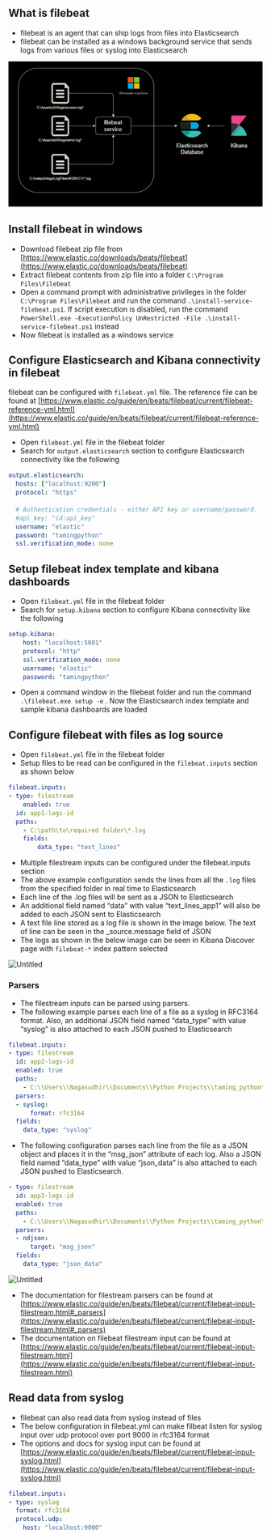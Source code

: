 ## What is filebeat

-   filebeat is an agent that can ship logs from files into Elasticsearch
-   filebeat can be installed as a windows background service that sends logs from various files or syslog into Elasticsearch

![filebeat_architecture.png](https://github.com/nagasudhirpulla/taming_python/blob/d5a7e0ab99cec19ba39f07c5b97a9dc603a66f91/blog/skills/assets/img/filebeat_architecture.png?raw=true)

## Install filebeat in windows

-   Download filebeat zip file from [https://www.elastic.co/downloads/beats/filebeat](https://www.elastic.co/downloads/beats/filebeat)
-   Extract filebeat contents from zip file into a folder `C:\Program Files\Filebeat`
-   Open a command prompt with administrative privileges in the folder `C:\Program Files\Filebeat` and run the command `.\install-service-filebeat.ps1`. If script execution is disabled, run the command `PowerShell.exe -ExecutionPolicy UnRestricted -File .\install-service-filebeat.ps1` instead
-   Now filebeat is installed as a windows service

## Configure Elasticsearch and Kibana connectivity in filebeat

filebeat can be configured with `filebeat.yml` file. The reference file can be found at [https://www.elastic.co/guide/en/beats/filebeat/current/filebeat-reference-yml.html](https://www.elastic.co/guide/en/beats/filebeat/current/filebeat-reference-yml.html)

-   Open `filebeat.yml` file in the filebeat folder
-   Search for `output.elasticsearch` section to configure Elasticsearch connectivity like the following

```yaml
output.elasticsearch:
  hosts: ["localhost:9200"]
  protocol: "https"

  # Authentication credentials - either API key or username/password.
  #api_key: "id:api_key"
  username: "elastic"
  password: "tamingpython"
  ssl.verification_mode: none

```

## Setup filebeat index template and kibana dashboards

-   Open `filebeat.yml` file in the filebeat folder
-   Search for `setup.kibana` section to configure Kibana connectivity like the following

```yaml
setup.kibana:
    host: "localhost:5601"
    protocol: "http"
    ssl.verification_mode: none
    username: "elastic"  
    password: "tamingpython"

```

-   Open a command window in the filebeat folder and run the command `.\filebeat.exe setup -e` . Now the Elasticsearch index template and sample kibana dashboards are loaded

## Configure filebeat with files as log source

-   Open `filebeat.yml` file in the filebeat folder
-   Setup files to be read can be configured in the `filebeat.inputs` section as shown below

```yaml
filebeat.inputs:
- type: filestream
	enabled: true
  id: app1-logs-id
  paths:
    - C:\path\to\required folder\*.log
	fields:
	    data_type: "text_lines"

```

-   Multiple filestream inputs can be configured under the filebeat.inputs section
-   The above example configuration sends the lines from all the `.log` files from the specified folder in real time to Elasticsearch
-   Each line of the .log files will be sent as a JSON to Elasticsearch
-   An additional field named “data” with value “text_lines_app1” will also be added to each JSON sent to Elasticsearch
-   A text file line stored as a log file is shown in the image below. The text of line can be seen in the _source.message field of JSON
-   The logs as shown in the below image can be seen in Kibana Discover page with `filebeat-*` index pattern selected

![Untitled](https://prod-files-secure.s3.us-west-2.amazonaws.com/e2127588-bc2c-4960-9072-182c822d4772/39b23dcd-5810-44f3-b1b9-5afa59d0540b/Untitled.png)

### Parsers

-   The filestream inputs can be parsed using parsers.
-   The following example parses each line of a file as a syslog in RFC3164 format. Also, an additional JSON field named “data_type” with value “syslog” is also attached to each JSON pushed to Elasticsearch

```yaml
filebeat.inputs:
- type: filestream
  id: app2-logs-id
  enabled: true
  paths:
    - C:\\Users\\Nagasudhir\\Documents\\Python Projects\\taming_python\\filebeat\\logs\\*.txt
  parsers:
  - syslog:
      format: rfc3164
  fields:
    data_type: "syslog"

```

-   The following configuration parses each line from the file as a JSON object and places it in the “msg_json” attribute of each log. Also a JSON field named “data_type” with value “json_data” is also attached to each JSON pushed to Elasticsearch.

```yaml
- type: filestream
  id: app3-logs-id
  enabled: true
  paths:
    - C:\\Users\\Nagasudhir\\Documents\\Python Projects\\taming_python\\filebeat\\logs\\*.ndjson
  parsers:
  - ndjson:
      target: "msg_json"
  fields:
    data_type: "json_data"

```

![Untitled](https://prod-files-secure.s3.us-west-2.amazonaws.com/e2127588-bc2c-4960-9072-182c822d4772/ace32c28-7986-4890-91bd-b37bea400b37/Untitled.png)

-   The documentation for filestream parsers can be found at [https://www.elastic.co/guide/en/beats/filebeat/current/filebeat-input-filestream.html#_parsers](https://www.elastic.co/guide/en/beats/filebeat/current/filebeat-input-filestream.html#_parsers)
-   The documentation on filebeat filestream input can be found at [https://www.elastic.co/guide/en/beats/filebeat/current/filebeat-input-filestream.html](https://www.elastic.co/guide/en/beats/filebeat/current/filebeat-input-filestream.html)

## Read data from syslog

-   filebeat can also read data from syslog instead of files
-   The below configuration in filebeat.yml can make filbeat listen for syslog input over udp protocol over port 9000 in rfc3164 format
-   The options and docs for syslog input can be found at [https://www.elastic.co/guide/en/beats/filebeat/current/filebeat-input-syslog.html](https://www.elastic.co/guide/en/beats/filebeat/current/filebeat-input-syslog.html)

```yaml
filebeat.inputs:
- type: syslog
  format: rfc3164
  protocol.udp:
    host: "localhost:9000"

```
<!--stackedit_data:
eyJoaXN0b3J5IjpbLTE4OTkzNDQxNzgsMjA1NzEwMjA5Nl19
-->